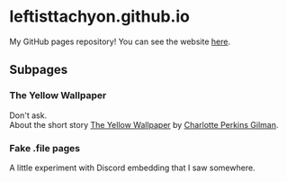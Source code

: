 # leftisttachyon.github.io  
My GitHub pages repository! You can see the website [here](https://leftisttachyon.github.io).  

## Subpages
### The Yellow Wallpaper
Don't ask.  
About the short story [The Yellow Wallpaper](https://en.wikipedia.org/wiki/The_Yellow_Wallpaper) by [Charlotte Perkins Gilman](https://en.wikipedia.org/wiki/Charlotte_Perkins_Gilman).

### Fake .file pages
A little experiment with Discord embedding that I saw somewhere.

